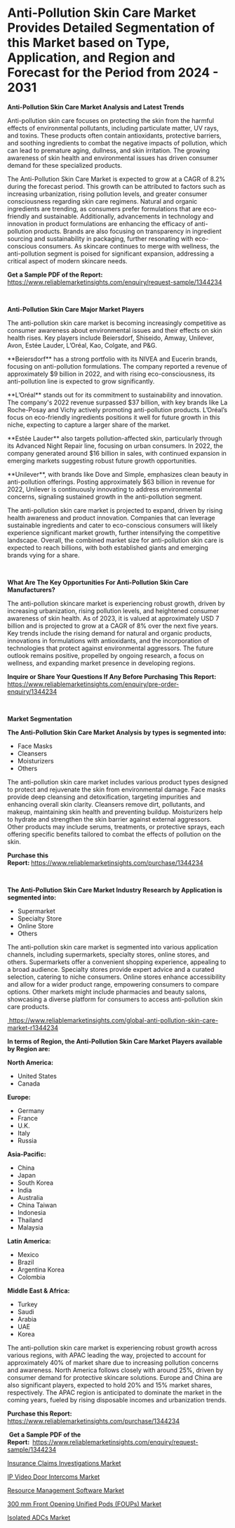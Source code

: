 <p><h1>Anti-Pollution Skin Care Market Provides Detailed Segmentation of this Market based on Type, Application, and Region and Forecast for the Period from 2024 - 2031</h1></p><p><strong>Anti-Pollution Skin Care Market Analysis and Latest Trends</strong></p>
<p><p>Anti-pollution skin care focuses on protecting the skin from the harmful effects of environmental pollutants, including particulate matter, UV rays, and toxins. These products often contain antioxidants, protective barriers, and soothing ingredients to combat the negative impacts of pollution, which can lead to premature aging, dullness, and skin irritation. The growing awareness of skin health and environmental issues has driven consumer demand for these specialized products.</p><p>The Anti-Pollution Skin Care Market is expected to grow at a CAGR of 8.2% during the forecast period. This growth can be attributed to factors such as increasing urbanization, rising pollution levels, and greater consumer consciousness regarding skin care regimens. Natural and organic ingredients are trending, as consumers prefer formulations that are eco-friendly and sustainable. Additionally, advancements in technology and innovation in product formulations are enhancing the efficacy of anti-pollution products. Brands are also focusing on transparency in ingredient sourcing and sustainability in packaging, further resonating with eco-conscious consumers. As skincare continues to merge with wellness, the anti-pollution segment is poised for significant expansion, addressing a critical aspect of modern skincare needs.</p></p>
<p><strong>Get a Sample PDF of the Report:&nbsp;</strong> <a href="https://www.reliablemarketinsights.com/enquiry/request-sample/1344234?utm_campaign=1602&utm_medium=2&utm_source=Github&utm_content=ia&utm_term=12102024&utm_id=anti-pollution-skin-care">https://www.reliablemarketinsights.com/enquiry/request-sample/1344234</a></p>
<p>&nbsp;</p>
<p><strong>Anti-Pollution Skin Care Major Market Players</strong></p>
<p><p>The anti-pollution skin care market is becoming increasingly competitive as consumer awareness about environmental issues and their effects on skin health rises. Key players include Beiersdorf, Shiseido, Amway, Unilever, Avon, Estée Lauder, L’Oréal, Kao, Colgate, and P&G.</p><p>**Beiersdorf** has a strong portfolio with its NIVEA and Eucerin brands, focusing on anti-pollution formulations. The company reported a revenue of approximately $9 billion in 2022, and with rising eco-consciousness, its anti-pollution line is expected to grow significantly.</p><p>**L’Oréal** stands out for its commitment to sustainability and innovation. The company's 2022 revenue surpassed $37 billion, with key brands like La Roche-Posay and Vichy actively promoting anti-pollution products. L’Oréal’s focus on eco-friendly ingredients positions it well for future growth in this niche, expecting to capture a larger share of the market.</p><p>**Estée Lauder** also targets pollution-affected skin, particularly through its Advanced Night Repair line, focusing on urban consumers. In 2022, the company generated around $16 billion in sales, with continued expansion in emerging markets suggesting robust future growth opportunities.</p><p>**Unilever**, with brands like Dove and Simple, emphasizes clean beauty in anti-pollution offerings. Posting approximately $63 billion in revenue for 2022, Unilever is continuously innovating to address environmental concerns, signaling sustained growth in the anti-pollution segment.</p><p>The anti-pollution skin care market is projected to expand, driven by rising health awareness and product innovation. Companies that can leverage sustainable ingredients and cater to eco-conscious consumers will likely experience significant market growth, further intensifying the competitive landscape. Overall, the combined market size for anti-pollution skin care is expected to reach billions, with both established giants and emerging brands vying for a share.</p></p>
<p>&nbsp;</p>
<p><strong>What Are The Key Opportunities For Anti-Pollution Skin Care Manufacturers?</strong></p>
<p><p>The anti-pollution skincare market is experiencing robust growth, driven by increasing urbanization, rising pollution levels, and heightened consumer awareness of skin health. As of 2023, it is valued at approximately USD 7 billion and is projected to grow at a CAGR of 8% over the next five years. Key trends include the rising demand for natural and organic products, innovations in formulations with antioxidants, and the incorporation of technologies that protect against environmental aggressors. The future outlook remains positive, propelled by ongoing research, a focus on wellness, and expanding market presence in developing regions.</p></p>
<p><strong>Inquire or Share Your Questions If Any Before Purchasing This Report:</strong> <a href="https://www.reliablemarketinsights.com/enquiry/pre-order-enquiry/1344234?utm_campaign=1602&utm_medium=2&utm_source=Github&utm_content=ia&utm_term=12102024&utm_id=anti-pollution-skin-care">https://www.reliablemarketinsights.com/enquiry/pre-order-enquiry/1344234</a></p>
<p>&nbsp;</p>
<p><strong>Market Segmentation</strong></p>
<p><strong>The Anti-Pollution Skin Care Market Analysis by types is segmented into:</strong></p>
<p><ul><li>Face Masks</li><li>Cleansers</li><li>Moisturizers</li><li>Others</li></ul></p>
<p><p>The anti-pollution skin care market includes various product types designed to protect and rejuvenate the skin from environmental damage. Face masks provide deep cleansing and detoxification, targeting impurities and enhancing overall skin clarity. Cleansers remove dirt, pollutants, and makeup, maintaining skin health and preventing buildup. Moisturizers help to hydrate and strengthen the skin barrier against external aggressors. Other products may include serums, treatments, or protective sprays, each offering specific benefits tailored to combat the effects of pollution on the skin.</p></p>
<p><strong>Purchase this Report:&nbsp;</strong><a href="https://www.reliablemarketinsights.com/purchase/1344234?utm_campaign=1602&utm_medium=2&utm_source=Github&utm_content=ia&utm_term=12102024&utm_id=anti-pollution-skin-care">https://www.reliablemarketinsights.com/purchase/1344234</a></p>
<p>&nbsp;</p>
<p><strong>The Anti-Pollution Skin Care Market Industry Research by Application is segmented into:</strong></p>
<p><ul><li>Supermarket</li><li>Specialty Store</li><li>Online Store</li><li>Others</li></ul></p>
<p><p>The anti-pollution skin care market is segmented into various application channels, including supermarkets, specialty stores, online stores, and others. Supermarkets offer a convenient shopping experience, appealing to a broad audience. Specialty stores provide expert advice and a curated selection, catering to niche consumers. Online stores enhance accessibility and allow for a wider product range, empowering consumers to compare options. Other markets might include pharmacies and beauty salons, showcasing a diverse platform for consumers to access anti-pollution skin care products.</p></p>
<p><a href="https://www.reliablemarketinsights.com/global-anti-pollution-skin-care-market-r1344234?utm_campaign=1602&utm_medium=2&utm_source=Github&utm_content=ia&utm_term=12102024&utm_id=anti-pollution-skin-care">&nbsp;https://www.reliablemarketinsights.com/global-anti-pollution-skin-care-market-r1344234</a></p>
<p><strong>In terms of Region, the Anti-Pollution Skin Care Market Players available by Region are:</strong></p>
<p>
    <p> <strong> North America: </strong>
        <ul>
            <li>United States</li>
            <li>Canada</li>
        </ul>
        </p> 
    <p> <strong> Europe: </strong>
        <ul>
            <li>Germany</li>
            <li>France</li>
            <li>U.K.</li>
            <li>Italy</li>
            <li>Russia</li>
        </ul>
        </p> 
    <p> <strong> Asia-Pacific: </strong>
        <ul>
            <li>China</li>
            <li>Japan</li>
            <li>South Korea</li>
            <li>India</li>
            <li>Australia</li>
            <li>China Taiwan</li>
            <li>Indonesia</li>
            <li>Thailand</li>
            <li>Malaysia</li>
        </ul>
        </p> 
    <p> <strong> Latin America: </strong>
        <ul>
            <li>Mexico</li>
            <li>Brazil</li>
            <li>Argentina Korea</li>
            <li>Colombia</li>
        </ul>
        </p> 
    <p> <strong> Middle East & Africa: </strong>
        <ul>
            <li>Turkey</li>
            <li>Saudi</li>
            <li>Arabia</li>
            <li>UAE</li>
            <li>Korea</li>
        </ul>
    </p>
    </p>
<p><p>The anti-pollution skin care market is experiencing robust growth across various regions, with APAC leading the way, projected to account for approximately 40% of market share due to increasing pollution concerns and awareness. North America follows closely with around 25%, driven by consumer demand for protective skincare solutions. Europe and China are also significant players, expected to hold 20% and 15% market shares, respectively. The APAC region is anticipated to dominate the market in the coming years, fueled by rising disposable incomes and urbanization trends.</p></p>
<p><strong>Purchase this Report: </strong><a href="https://www.reliablemarketinsights.com/purchase/1344234?utm_campaign=1602&utm_medium=2&utm_source=Github&utm_content=ia&utm_term=12102024&utm_id=anti-pollution-skin-care">https://www.reliablemarketinsights.com/purchase/1344234</a></p>
<p>&nbsp;<strong>Get a Sample PDF of the Report:&nbsp;&nbsp;</strong><a href="https://www.reliablemarketinsights.com/enquiry/request-sample/1344234?utm_campaign=1602&utm_medium=2&utm_source=Github&utm_content=ia&utm_term=12102024&utm_id=anti-pollution-skin-care">https://www.reliablemarketinsights.com/enquiry/request-sample/1344234</a></p>
<p><strong></strong></p>
<p><p><a href="https://github.com/NasrinKhan99/Market-Research-Report-List-1/blob/main/insurance-claims-investigations-market.md?utm_campaign=1602&utm_medium=2&utm_source=Github&utm_content=ia&utm_term=12102024&utm_id=anti-pollution-skin-care">Insurance Claims Investigations Market</a></p><p><a href="https://www.linkedin.com/pulse/market-forecasting-change-global-ip-video-door-intercoms-dynamics-upu0e?utm_campaign=1602&utm_medium=2&utm_source=Github&utm_content=ia&utm_term=12102024&utm_id=anti-pollution-skin-care">IP Video Door Intercoms Market</a></p><p><a href="https://github.com/petbigbeepjn/Market-Research-Report-List-1/blob/main/resource-management-software-market.md?utm_campaign=1602&utm_medium=2&utm_source=Github&utm_content=ia&utm_term=12102024&utm_id=anti-pollution-skin-care">Resource Management Software Market</a></p><p><a href="https://www.linkedin.com/pulse/300-mm-front-opening-unified-pods-foups-market-trends-strategic-jduie?utm_campaign=1602&utm_medium=2&utm_source=Github&utm_content=ia&utm_term=12102024&utm_id=anti-pollution-skin-care">300 mm Front Opening Unified Pods (FOUPs) Market</a></p><p><a href="https://www.linkedin.com/pulse/unlocking-growth-potential-strategic-analysis-isolated-bipoe?utm_campaign=1602&utm_medium=2&utm_source=Github&utm_content=ia&utm_term=12102024&utm_id=anti-pollution-skin-care">Isolated ADCs Market</a></p></p>